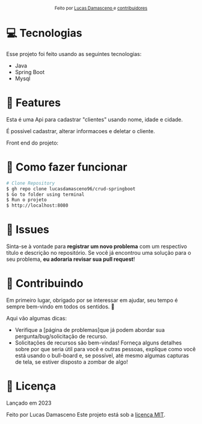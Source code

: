 

<div align="center">
  <sub> Feito  por
    <a href="https://github.com/lucasdamasceno96"> Lucas Damasceno </a> e
    <a href="#">
      contribuidores
    </a>
  </sub>
</div>

# 💻 Tecnologias

Esse projeto foi feito usando as seguintes tecnologias:

* Java
* Spring Boot
* Mysql

# 🚀 Features

<p> Esta é uma Api para cadastrar "clientes" usando nome, idade e cidade. </p> 
<p> É possivel cadastrar, alterar informacoes e deletar o cliente. </p> 

Front end do projeto: 

# 🚧 Como fazer funcionar

```bash
# Clone Repository
$ gh repo clone lucasdamasceno96/crud-springboot
$ Go to folder using terminal
$ Run o projeto
$ http://localhost:8080

```


# 🐛 Issues

Sinta-se à vontade para **registrar um novo problema** com um respectivo título e descrição no repositório. Se você já encontrou uma solução para o seu problema, **eu adoraria revisar sua pull request**!

# 🎉 Contribuindo

Em primeiro lugar, obrigado por se interessar em ajudar, seu tempo é sempre bem-vindo em todos os sentidos. :100:

Aqui vão algumas dicas:

* Verifique a [página de problemas]que já podem abordar sua pergunta/bug/solicitação de recurso.
* Solicitações de recursos são bem-vindas! Forneça alguns detalhes sobre por que seria útil para você e outras pessoas, explique como você está usando o bull-board e, se possível, até mesmo algumas capturas de tela, se estiver disposto a zombar de algo!

# 📕 Licença

Lançado em 2023

Feito por Lucas Damasceno
Este projeto está sob a [licença MIT](./LICENSE).
